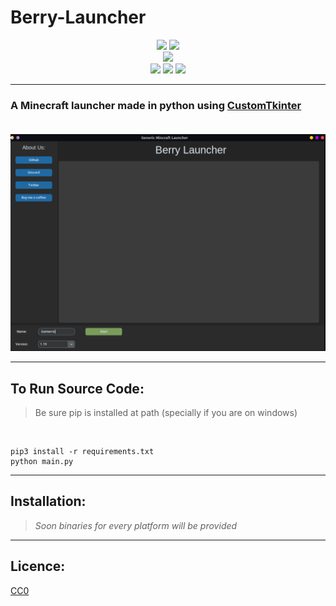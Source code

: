 # Berry-Launcher

<p align='center'>
<img src='https://forthebadge.com/images/badges/built-with-love.svg'> <img src='https://forthebadge.com/images/badges/made-with-python.svg'><br>
<img src='https://img.shields.io/github/license/gamerrio/Berry-Launcher?style=for-the-badge'><br>
<img src='https://img.shields.io/badge/os-windows-green'>
<img src='https://img.shields.io/badge/os-linux-green'>
<img src='https://img.shields.io/badge/os-mac-green'></p>

------
### A Minecraft launcher made in python using [CustomTkinter](https://github.com/TomSchimansky/CustomTkinter)<br><br>
![Screenshot](./Screenshot.png)

------

## **To Run Source Code:**
> Be sure pip is installed at path (specially if you are on windows)
<br>

```
pip3 install -r requirements.txt
python main.py 
```
------

## **Installation:**
> *Soon binaries for every platform will be provided*
------

## **Licence:**
[CC0](./LICENSE)
